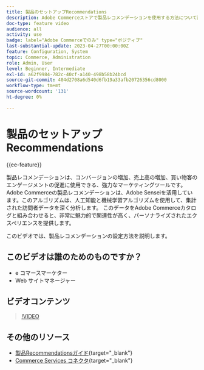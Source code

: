 ```yaml
---
title: 製品のセットアップRecommendations
description: Adobe Commerceストアで製品レコメンデーションを使用する方法について説明します。
doc-type: feature video
audience: all
activity: use
badge: label="Adobe Commerceでのみ" type="ポジティブ"
last-substantial-update: 2023-04-27T00:00:00Z
feature: Configuration, System
topic: Commerce, Administration
role: Admin, User
level: Beginner, Intermediate
exl-id: a62f9984-782c-40cf-a140-498b58b24bcd
source-git-commit: 404d2708a6d540d6fb19a33afb20726356cd8000
workflow-type: tm+mt
source-wordcount: '131'
ht-degree: 0%

---
```


# 製品のセットアップRecommendations

{{ee-feature}}

製品レコメンデーションは、コンバージョンの増加、売上高の増加、買い物客のエンゲージメントの促進に使用できる、強力なマーケティングツールです。 Adobe Commerceの製品レコメンデーションは、Adobe Senseiを活用しています。このアルゴリズムは、人工知能と機械学習アルゴリズムを使用して、集計された訪問者データを深く分析します。 このデータをAdobe Commerceカタログと組み合わせると、非常に魅力的で関連性が高く、パーソナライズされたエクスペリエンスを提供します。

このビデオでは、製品レコメンデーションの設定方法を説明します。

## このビデオは誰のためのものですか？

- e コマースマーケター
- Web サイトマネージャー

## ビデオコンテンツ

>[!VIDEO](https://video.tv.adobe.com/v/343991?quality=12&learn=on)

## その他のリソース

- [製品Recommendationsガイド](https://experienceleague.adobe.com/docs/commerce-merchant-services/product-recommendations/overview.html){target="_blank"}
- [Commerce Services コネクタ](https://experienceleague.adobe.com/docs/commerce-merchant-services/user-guides/integration-services/saas.html){target="_blank"}

